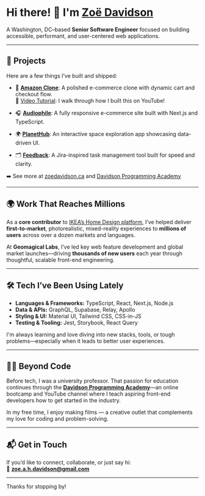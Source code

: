 # Hi there! 👋 I'm [Zoë Davidson](https://www.zoedavidson.ca/)  
A Washington, DC–based **Senior Software Engineer** focused on building accessible, performant, and user-centered web applications.

---

## 🚀 Projects  

Here are a few things I’ve built and shipped:

- 🛒 [**Amazon Clone**](https://amazon-tutorial.vercel.app/): A polished e-commerce clone with dynamic cart and checkout flow.  
  🎥 [Video Tutorial](https://www.youtube.com/@DavidsonProgrammingAcademy): I walk through how I built this on YouTube!

- 🎧 [**Audiophile**](https://audiophile-seven.vercel.app/): A fully responsive e-commerce site built with Next.js and TypeScript.

- 🌍 [**PlanetHub**](https://planet-hub.vercel.app/): An interactive space exploration app showcasing data-driven UI.

- 🗂️ [**Feedback**](https://feedback-liart.vercel.app/): A Jira-inspired task management tool built for speed and clarity.

➡️ See more at [zoedavidson.ca](https://www.zoedavidson.ca/) and [Davidson Programming Academy](https://youtube.com/@davidsonprogrammingacademy)

---

## 🌍 Work That Reaches Millions  

As a **core contributor** to [IKEA’s Home Design platform](https://www.ikea.com/us/en/home-design/), I’ve helped deliver **first-to-market**, photorealistic, mixed-reality experiences to **millions of users** across over a dozen markets and languages.

At **Geomagical Labs**, I’ve led key web feature development and global market launches—driving **thousands of new users** each year through thoughtful, scalable front-end engineering.

---

## 🛠️ Tech I’ve Been Using Lately

- **Languages & Frameworks:** TypeScript, React, Next.js, Node.js  
- **Data & APIs:** GraphQL, Supabase, Relay, Apollo  
- **Styling & UI:** Material UI, Tailwind CSS, CSS-in-JS  
- **Testing & Tooling:** Jest, Storybook, React Query  

I'm always learning and love diving into new stacks, tools, or tough problems—especially when it leads to better user experiences.

---

## 🧑‍🏫 Beyond Code  

Before tech, I was a university professor. That passion for education continues through the [**Davidson Programming Academy**](https://www.zoedavidson.ca/)—an online bootcamp and YouTube channel where I teach aspiring front-end developers how to get started in the industry.

In my free time, I enjoy making films — a creative outlet that complements my love for coding and problem-solving.

---

## 📬 Get in Touch  

If you’d like to connect, collaborate, or just say hi:  
📧 **zoe.a.h.davidson@gmail.com**

---

Thanks for stopping by!
